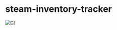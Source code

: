 # steam-inventory-tracker
[![CI](https://github.com/jrohrtmn/steam-inventory-tracker/actions/workflows/main.yml/badge.svg?branch=master)](https://github.com/jrohrtmn/steam-inventory-tracker/actions/workflows/main.yml)
